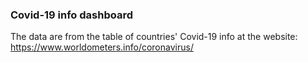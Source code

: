 ### Covid-19 info dashboard

The data are from the table of countries' Covid-19 info at the website: https://www.worldometers.info/coronavirus/
